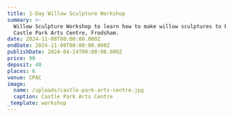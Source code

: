 ```yaml
---
title: 1-Day Willow Sculpture Workshop
summary: >-
  Willow Sculpture Workshop to learn how to make willow sculptures to be held at
  Castle Park Arts Centre, Frodsham.
date: 2024-11-08T00:00:00.000Z
endDate: 2024-11-08T00:00:00.000Z
publishDate: 2024-04-24T00:00:00.000Z
price: 90
deposit: 40
places: 6
venue: CPAC
image:
  name: /uploads/castle-park-arts-centre.jpg
  caption: Castle Park Arts Centre
_template: workshop
---
```


